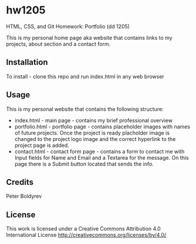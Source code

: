 # hw1205
HTML, CSS, and Git Homework: Portfolio (dd 1205)

This is my personal home page aka website that contains links to my projects, about section and a contact form.

## Installation

To install - clone this repo and run index.html in any web browser

## Usage 

This is my personal website that contains the following structure:
* index.html - main page - contains my brief professional overview
* portfolio.html - portfolio page - contains placeholder images with names of future projects. Once the project is ready placholder image is changed to the project logo image and the correct hyperlink to the project page is added.
* contact.html - contact form page - contains a form to contact me with Input fields for Name and Email and a Textarea for the message. On this page there is a Submit button located that sends the info.


## Credits

Peter Boldyrev


## License

This work is licensed under a Creative Commons Attribution 4.0 International License http://creativecommons.org/licenses/by/4.0/
